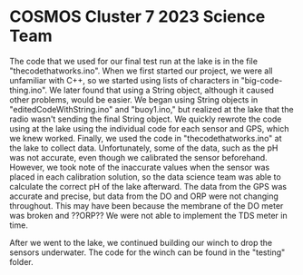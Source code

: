 
<h1>COSMOS Cluster 7 2023 Science Team</h1>
<p>The code that we used for our final test run at the lake is in the file "thecodethatworks.ino". When we first started our project, we were all unfamiliar with C++, so we started using lists of characters in "big-code-thing.ino". We later found that using a String object, although it caused other problems, would be easier. We began using String objects in "editedCodeWithString.ino" and "buoy1.ino," but realized at the lake that the radio wasn't sending the final String object. We quickly rewrote the code using at the lake using the individual code for each sensor and GPS, which we knew worked. Finally, we used the code in "thecodethatworks.ino" at the lake to collect data. Unfortunately, some of the data, such as the pH was not accurate, even though we calibrated the sensor beforehand. However, we took note of the inaccurate values when the sensor was placed in each calibration solution, so the data science team was able to calculate the correct pH of the lake afterward. The data from the GPS was accurate and precise, but data from the DO and ORP were not changing throughout. This may have been because the membrane of the DO meter was broken and ??ORP?? We were not able to implement the TDS meter in time.</p>
<p>After we went to the lake, we continued building our winch to drop the sensors underwater. The code for the winch can be found in the "testing" folder.</p>
